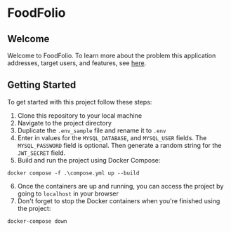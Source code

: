 # FoodFolio

## Welcome
Welcome to FoodFolio. To learn more about the problem this application addresses, target users, and features, see [here](Proposal/README.md).

## Getting Started
To get started with this project follow these steps:
1. Clone this repository to your local machine
2. Navigate to the project directory
3. Duplicate the `.env_sample` file and rename it to `.env`
4. Enter in values for the `MYSQL_DATABASE`, and `MYSQL_USER` fields. The `MYSQL_PASSWORD` field is optional. Then generate a random string for the  `JWT_SECRET` field.
5. Build and run the project using Docker Compose:
```
docker compose -f .\compose.yml up --build
```
6. Once the containers are up and running, you can access the project by going to `localhost` in your browser
7. Don't forget to stop the Docker containers when you're finished using the project:
```
docker-compose down
```
